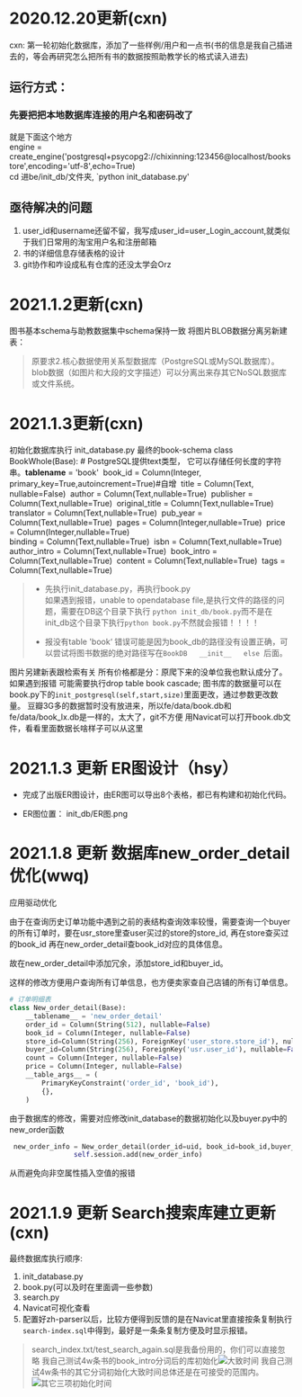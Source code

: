 # 2020.12.20更新(cxn)

cxn: 第一轮初始化数据库，添加了一些样例/用户和一点书(书的信息是我自己插进去的，等会再研究怎么把所有书的数据按照助教学长的格式读入进去) <br>

## 运行方式：
### 先要把把本地数据库连接的用户名和密码改了
就是下面这个地方<br>
engine = create_engine('postgresql+psycopg2://chixinning:123456@localhost/bookstore',encoding='utf-8',echo=True)<br>
cd 进be/init_db/文件夹, `python init_database.py'
## 亟待解决的问题
1. user_id和username还留不留，我写成user_id=user_Login_account,就类似于我们日常用的淘宝用户名和注册邮箱
2. 书的详细信息存储表格的设计
3. git协作和咋设成私有仓库的还没太学会Orz

# 2021.1.2更新(cxn)
图书基本schema与助教数据集中schema保持一致
将图片BLOB数据分离另新建表：
> 原要求2.核心数据使用关系型数据库（PostgreSQL或MySQL数据库）。 blob数据（如图片和大段的文字描述）可以分离出来存其它NoSQL数据库或文件系统。

# 2021.1.3更新(cxn)
 初始化数据库执行 init_database.py
 最终的book-schema
class BookWhole(Base):
    # PostgreSQL提供text类型， 它可以存储任何长度的字符串。
​    __tablename__ = 'book'
​    book_id = Column(Integer, primary_key=True,autoincrement=True)#自增
​    title = Column(Text, nullable=False)
​    author = Column(Text,nullable=True)
​    publisher = Column(Text,nullable=True)
​    original_title = Column(Text,nullable=True)
​    translator = Column(Text,nullable=True)
​    pub_year = Column(Text,nullable=True)
​    pages = Column(Integer,nullable=True)
​    price = Column(Integer,nullable=True)  
​    binding = Column(Text,nullable=True)
​    isbn = Column(Text,nullable=True)
​    author_intro = Column(Text,nullable=True)
​    book_intro = Column(Text,nullable=True)
​    content = Column(Text,nullable=True)
​    tags = Column(Text,nullable=True)

> - 先执行init_database.py，再执行book.py    
>   如果遇到报错，unable to opendatabase file,是执行文件的路径的问题，需要在DB这个目录下执行 `python init_db/book.py`而不是在 init_db这个目录下执行`python book.py`不然就会报错！！！！
>
> - 报没有table 'book‘ 错误可能是因为book_db的路径没有设置正确，可以尝试将图书数据的绝对路径写在`BookDB   __init__   else `后面。

图片另建新表跟检索有关
所有价格都是分：原爬下来的没单位我也默认成分了。
如果遇到报错 可能需要执行drop table book cascade;
图书库的数据量可以在book.py下的`init_postgresql(self,start,size)`里面更改，通过参数更改数量。
豆瓣3G多的数据暂时没有放进来，所以fe/data/book.db和fe/data/book_lx.db是一样的，太大了，git不方便
用Navicat可以打开book.db文件，看看里面数据长啥样子可以从这里



# 2021.1.3 更新   ER图设计（hsy）

- 完成了出版ER图设计，由ER图可以导出8个表格，都已有构建和初始化代码。

- ER图位置： init_db/ER图.png

# 2021.1.8 更新 数据库new_order_detail优化(wwq)
应用驱动优化

由于在查询历史订单功能中遇到之前的表结构查询效率较慢，需要查询一个buyer的所有订单时，要在usr_store里查user买过的store的store_id, 再在store查买过的book_id 再在new_order_detail查book_id对应的具体信息。

故在new_order_detail中添加冗余，添加store_id和buyer_id。

这样的修改方便用户查询所有订单信息，也方便卖家查自己店铺的所有订单信息。

```python
# 订单明细表
class New_order_detail(Base):
    __tablename__ = 'new_order_detail'
    order_id = Column(String(512), nullable=False)
    book_id = Column(Integer, nullable=False)
    store_id=Column(String(256), ForeignKey('user_store.store_id'), nullable=False)
    buyer_id=Column(String(256), ForeignKey('usr.user_id'), nullable=False)
    count = Column(Integer, nullable=False)
    price = Column(Integer, nullable=False)
    __table_args__ = (
        PrimaryKeyConstraint('order_id', 'book_id'),
        {},
    )
```

由于数据库的修改，需要对应修改init_database的数据初始化以及buyer.py中的new_order函数

```python
 new_order_info = New_order_detail(order_id=uid, book_id=book_id,buyer_id=user_id ,store_id=store_id, count=count, price=price)
                self.session.add(new_order_info)
```

从而避免向非空属性插入空值的报错

# 2021.1.9 更新  Search搜索库建立更新 (cxn)
最终数据库执行顺序:
1. init_database.py
2. book.py(可以及时在里面调一些参数)
3. search.py
4. Navicat可视化查看
5. 配置好zh-parser以后，比较方便得到反馈的是在Navicat里直接按条复制执行`search-index.sql`中得到，最好是一条条复制方便及时显示报错。

> search_index.txt/test_search_again.sql是我备份用的，你们可以直接忽略
> 我自己测试4w条书的book_intro分词后的库初始化![大致时间](https://tva1.sinaimg.cn/large/008eGmZEgy1gmh79ud7tbj31h10mpgth.jpg)
> 我自己测试4w条书的其它分词初始化大致时间总体还是在可接受的范围内。
![其它三项初始化时间](https://tva1.sinaimg.cn/large/008eGmZEly1gmh7cm39inj31wy08ajws.jpg)

